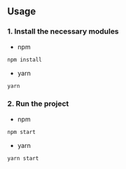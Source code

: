 ## Usage

### 1.  Install the necessary modules
* npm
```bash
npm install
```
* yarn
```bash
yarn
```
### 2.  Run the project
* npm
```bash
npm start
```
* yarn
```bash
yarn start
```
